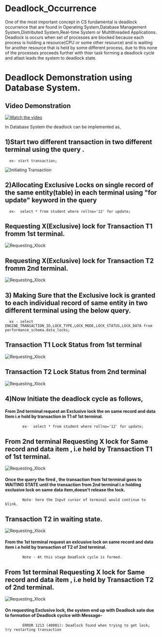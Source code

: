 # Deadlock_Occurrence
  One of the most important concept in CS fundamental is deadlock occurrence that are found in Operating System,Database Management System,Distributed System,Real-time System    or Multithreaded Applications.
  Deadlock is occurs when set of processes are blocked because each process is holding a resource(CPU or some other resource) and is waiting for another resource that is held    by some different process, due to this none of the processes proceeds further with thier task forming a deadlock cycle and atlast leads the system to deadlock state.

# Deadlock Demonstration using Database System.

  ## Video Demonstration
  
  [![Watch the video](https://img.youtube.com/vi/your-video-id/0.jpg)](/assets/Deadlock_Demonstration.mkv)

  In Database System the deadlock can be implemented as,
  ## 1)Start two different transaction in two different terminal using the query .
      ex- start transaction;
  ![Initiating Transaction](assets/Start_transaction.png)

  ## 2)Allocating Exclusive Locks on single record of the same entity(table) in each terminal using "for update" keyword in the query
      ex-  select * from student where rollno='12' for update;
      
  ## Requesting X(Exclusive) lock for Transaction T1 fromm 1st terminal.
  ![Requesting_Xlock](assets/Transaction1_.png)

  ## Requesting X(Exclusive) lock for Transaction T2 fromm 2nd terminal.
  ![Requesting_Xlock](assets/Transaction2_.png)


  ## 3) Making Sure that the Exclusive lock is granted to each individual record of same entity in two different terminal using the below query.
      ex - select ENGINE_TRANSACTION_ID,LOCK_TYPE,LOCK_MODE,LOCK_STATUS,LOCK_DATA from performance_schema.data_locks;
  ## Transaction T1 Lock Status from 1st terminal
  ![Requesting_Xlock](assets/T1_X_lock_Status.png)

  ## Transaction T2 Lock Status from 2nd terminal
  ![Requesting_Xlock](assets/T2_lock_status.png)

  

  ## 4)Now Initiate the deadlock cycle as follows,
  ####   From 2nd terminal request an Exclusive lock the on same record and data Item i.e hold by transaction in T1 of 1st terminal.
            ex-  select * from student where rollno='12' for update;
 ## From 2nd terminal Requesting X lock for Same record  and data item , i.e held by Transaction T1 of 1st terminal.
 ![Requesting_Xlock](assets/T2_Requesting_X_lock.png) 
  ####   Once the query the fired , the transaction from 1st terminal goes to WAITING STATE until the transaction from 2nd terminal i.e holding exclusive lock on same data              item,doesn't release the lock.
            Note- here the Input cursor of terminal would continue to blink.

  ## Transaction T2 in waiting state.
  ![Requesting_Xlock](assets/T2_Waiting_for_X_Lock.png) 

  ####   From the 1st terminal request an exlcusive lock on same record and data item  i.e hold by transaction of T2 of 2nd terminal.
            Note - At this stage Deadlock cycle is formed.
  ## From 1st terminal Requesting X lock for Same record  and data item , i.e held by Transaction T2 of 2nd terminal.
 ![Requesting_Xlock](assets/T1_Requesting_X_lock.png) 
  ####   On requesting Exclusive lock, the system end up with Deadlock sate due to formation of Deadlock cyclce with Message-
            ERROR 1213 (40001): Deadlock found when trying to get lock; try restarting transaction


    

